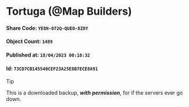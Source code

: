 # Tortuga (@Map Builders)

#### Share Code: ```YE8H-072Q-QUEO-8Z8Y```
#### Object Count: ```1489```
#### Published at: ```18/04/2023 00:18:32```
#### Id: ```73CD7CB145540CEF23A25E8B7ECE8A91```

> [!TIP]
> This is a downloaded backup, ***with permission***, for if the servers ever go down.
